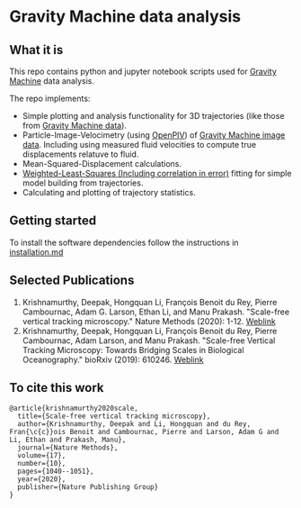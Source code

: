 # Gravity Machine data analysis 

## What it is
This repo contains python and jupyter notebook scripts used for [Gravity Machine](https://gravitymachine.org) data analysis. 

The repo implements:
- Simple plotting and analysis functionality for 3D trajectories (like those from [Gravity Machine data](https://gravitymachine.org/gallery)).
- Particle-Image-Velocimetry (using [OpenPIV](https://github.com/OpenPIV/openpiv-python.git)) of [Gravity Machine image data](https://gravitymachine.org/gallery). Including using measured fluid velocities to compute true displacements relatuve to fluid. 
- Mean-Squared-Displacement calculations.
- [Weighted-Least-Squares (Including correlation in error)](https://github.com/impaktor/wlsice.git) fitting for simple model building from trajectories.
- Calculating and plotting of trajectory statistics. 

## Getting started
To install the software dependencies follow the instructions in [installation.md](https://github.com/deepakkrishnamurthy/gravitymachine-analysis-scripts/blob/2ace1f3f49892c10a9a2dd20e4d2d5d86999c447/installation.md)

## Selected Publications
1. Krishnamurthy, Deepak, Hongquan Li, François Benoit du Rey, Pierre Cambournac, Adam G. Larson, Ethan Li, and Manu Prakash. "Scale-free vertical tracking microscopy." Nature Methods (2020): 1-12. [Weblink](https://www.nature.com/articles/s41592-020-0924-7)
2. Krishnamurthy, Deepak, Hongquan Li, François Benoit du Rey, Pierre Cambournac, Adam Larson, and Manu Prakash. "Scale-free Vertical Tracking Microscopy: Towards Bridging Scales in Biological Oceanography." bioRxiv (2019): 610246. [Weblink](https://doi.org/10.1101/610246)

## To cite this work
	@article{krishnamurthy2020scale,
	  title={Scale-free vertical tracking microscopy},
	  author={Krishnamurthy, Deepak and Li, Hongquan and du Rey, Fran{\c{c}}ois Benoit and Cambournac, Pierre and Larson, Adam G and Li, Ethan and Prakash, Manu},
	  journal={Nature Methods},
	  volume={17},
	  number={10},
	  pages={1040--1051},
	  year={2020},
	  publisher={Nature Publishing Group}
	}
